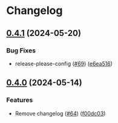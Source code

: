 # Changelog

## [0.4.1](https://github.com/ecottom/chef-ruby-lvm-attrib/compare/v0.4.0...v0.4.1) (2024-05-20)


### Bug Fixes

* release-please-config ([#69](https://github.com/ecottom/chef-ruby-lvm-attrib/issues/69)) ([e6ea516](https://github.com/ecottom/chef-ruby-lvm-attrib/commit/e6ea516797839857aeea1e77186ce27b21b02dd5))

## [0.4.0](https://github.com/sous-chefs/chef-ruby-lvm-attrib/compare/v0.3.15...v0.4.0) (2024-05-14)


### Features

* Remove changelog ([#64](https://github.com/sous-chefs/chef-ruby-lvm-attrib/issues/64)) ([f00dc03](https://github.com/sous-chefs/chef-ruby-lvm-attrib/commit/f00dc03a46e79767204db8ba68585e0cf7c32970))
